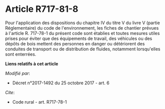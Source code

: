 # Article R717-81-8

Pour l'application des dispositions du chapitre IV du titre V du livre V (partie Réglementaire) du code de l'environnement,
les fiches de chantier prévues à l'article R. 717-78-1 du présent code sont établies et toutes mesures utiles prises pour
éviter que des équipements de travail, des véhicules ou des dépôts de bois mettent des personnes en danger ou détériorent des
conduites de transport ou de distribution de fluides, notamment lorsqu'elles sont enterrées.

**Liens relatifs à cet article**

_Modifié par_:

  - Décret n°2017-1492 du 25 octobre 2017 - art. 6

_Cite_:

  - Code rural - art. R717-78-1
